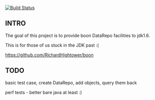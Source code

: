 [![Build Status](https://travis-ci.org/kimptoc/boon-data-repo-jdk16.svg?branch=master)](https://travis-ci.org/kimptoc/boon-data-repo-jdk16)

INTRO
---

The goal of this project is to provide boon DataRepo facilities to jdk1.6.

This is for those of us stuck in the JDK past :(

https://github.com/RichardHightower/boon

TODO
---

basic test case, create DataRepo, add objects, query them back

perf tests - better bare java at least :)